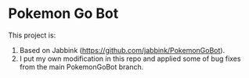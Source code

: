 # Pokemon Go Bot

This project is:

1. Based on Jabbink (https://github.com/jabbink/PokemonGoBot).
2. I put my own modification in this repo and applied some of bug fixes from the main PokemonGoBot branch.
